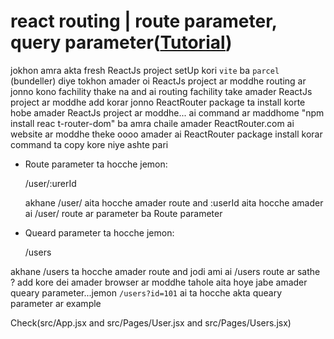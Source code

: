 # react routing | route parameter, query parameter([Tutorial](https://www.youtube.com/watch?v=uQtNSOUepVE&list=PLgH5QX0i9K3rGtitufynBKMy5gAFpa1y8&index=67))


jokhon amra akta fresh ReactJs project setUp kori ```vite``` ba ```parcel``` (bundeller) diye tokhon amader oi ReactJs project ar moddhe routing ar jonno kono fachility thake na and ai routing fachility take amader ReactJs project ar moddhe add korar jonno ReactRouter package ta install korte hobe amader ReactJs project ar moddhe... ai command ar maddhome  "npm install reac
t-router-dom" ba amra chaile amader ReactRouter.com ai website ar moddhe theke oooo amader ai ReactRouter package install korar command ta copy kore niye ashte pari

 
* Route parameter ta hocche jemon:
  
  /user/:urerId 

  akhane /user/ aita hocche amader route and :userId aita hocche amader ai /user/ route ar parameter ba Route parameter

* Queard parameter ta hocche jemon:

  /users

 akhane /users ta hocche amader route and jodi ami ai /users route ar sathe ? add kore dei amader browser ar moddhe tahole aita hoye jabe amader queary parameter...jemon ```/users?id=101``` ai ta hocche akta queary parameter ar example




Check(src/App.jsx and  src/Pages/User.jsx and src/Pages/Users.jsx)